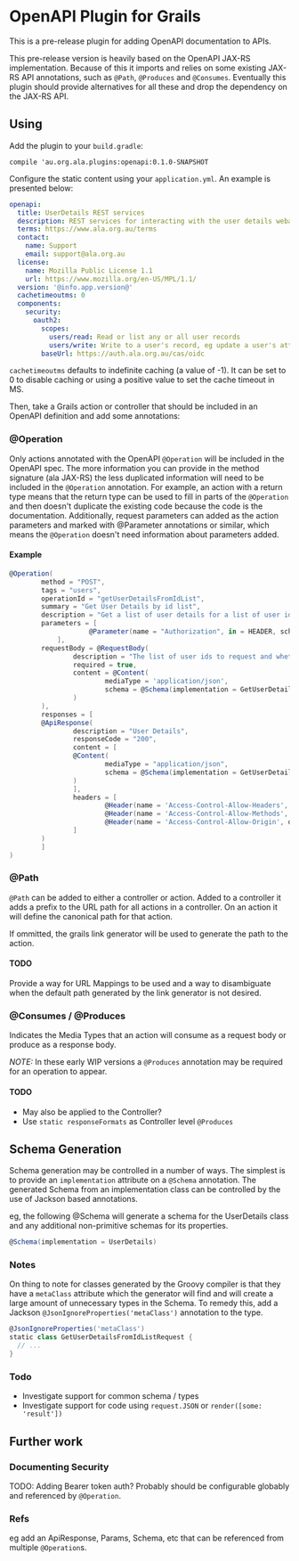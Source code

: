 # OpenAPI Plugin for Grails

This is a pre-release plugin for adding OpenAPI documentation to APIs.

This pre-release version is heavily based on the OpenAPI JAX-RS implementation.  Because of this it imports and relies
on some existing JAX-RS API annotations, such as `@Path`, `@Produces` and `@Consumes`.  Eventually this plugin should provide alternatives for all these and drop the dependency on the JAX-RS API.

## Using

Add the plugin to your `build.gradle`:

`compile 'au.org.ala.plugins:openapi:0.1.0-SNAPSHOT`

Configure the static content using your `application.yml`.  An example is presented below:

```yaml
openapi:
  title: UserDetails REST services
  description: REST services for interacting with the user details webapp
  terms: https://www.ala.org.au/terms
  contact:
    name: Support
    email: support@ala.org.au
  license:
    name: Mozilla Public License 1.1
    url: https://www.mozilla.org/en-US/MPL/1.1/
  version: '@info.app.version@'
  cachetimeoutms: 0
  components:
    security:
      oauth2:
        scopes:
          users/read: Read or list any or all user records
          users/write: Write to a user's record, eg update a user's attributes.
        baseUrl: https://auth.ala.org.au/cas/oidc
```

`cachetimeoutms` defaults to indefinite caching (a value of -1).  It can be set to 0 to disable caching or using a positive value to set the cache timeout in MS.

Then, take a Grails action or controller that should be included in an OpenAPI definition and add some annotations:

### @Operation

Only actions annotated with the OpenAPI `@Operation` will be included in the OpenAPI spec.
The more information you can provide in the method signature (ala JAX-RS) the less duplicated information will need to 
be included in the `@Operation` annotation.  For example, an action with a return type means that the return type can be
used to fill in parts of the `@Operation` and then doesn't duplicate the existing code because the code is the 
documentation.  Additionally, request parameters can added as the action parameters and marked with @Parameter 
annotations or similar, which means the `@Operation` doesn't need information about parameters added.

#### Example

```groovy
@Operation(
        method = "POST",
        tags = "users",
        operationId = "getUserDetailsFromIdList",
        summary = "Get User Details by id list",
        description = "Get a list of user details for a list of user ids",
        parameters = [
                    @Parameter(name = "Authorization", in = HEADER, schema = @Schema(implementation = String), required = true)
		    ],
        requestBody = @RequestBody(
                description = "The list of user ids to request and whether to include extended properties",
                required = true,
                content = @Content(
                        mediaType = 'application/json',
                        schema = @Schema(implementation = GetUserDetailsFromIdListRequest)
                )
        ),
        responses = [
        @ApiResponse(
                description = "User Details",
                responseCode = "200",
                content = [
                @Content(
                        mediaType = "application/json",
                        schema = @Schema(implementation = GetUserDetailsFromIdListResponse)
                )
                ],
                headers = [
                        @Header(name = 'Access-Control-Allow-Headers', description = "CORS header", schema = @Schema(type = "String")),
                        @Header(name = 'Access-Control-Allow-Methods', description = "CORS header", schema = @Schema(type = "String")),
                        @Header(name = 'Access-Control-Allow-Origin', description = "CORS header", schema = @Schema(type = "String"))
                ]
        )
        ]
)
```

### @Path

`@Path` can be added to either a controller or action.  Added to a controller it adds a prefix to the URL path for all actions in a controller.  On an action it will define the canonical path for that action.

If ommitted, the grails link generator will be used to generate the path to the action.

#### TODO

Provide a way for URL Mappings to be used and a way to disambiguate when the default path generated by the link generator is not desired.

### @Consumes / @Produces

Indicates the Media Types that an action will consume as a request body or produce as a response body.

*NOTE:* In these early WIP versions a `@Produces` annotation may be required for an operation to appear.

#### TODO
 - May also be applied to the Controller?
 - Use `static responseFormats` as Controller level `@Produces`

## Schema Generation

Schema generation may be controlled in a number of ways.  The simplest is to provide an `implementation` attribute on
a `@Schema` annotation.  The generated Schema from an implementation class can be controlled by the use of Jackson based
annotations.  

eg, the following @Schema will generate a schema for the UserDetails class and any additional non-primitive schemas for
its properties.

```groovy
@Schema(implementation = UserDetails)
```

### Notes

On thing to note for classes generated by the Groovy compiler is that they have a `metaClass` attribute which the
generator will find and will create a large amount of unnecessary types in the Schema.  To remedy this, add a Jackson
`@JsonIgnoreProperties('metaClass')` annotation to the type.

```groovy
@JsonIgnoreProperties('metaClass')
static class GetUserDetailsFromIdListRequest {
  // ...
}
```
### Todo

 - Investigate support for common schema / types
 - Investigate support for code using `request.JSON` or `render([some: 'result'])`


## Further work

### Documenting Security

TODO: Adding Bearer token auth?  Probably should be configurable globably and referenced by `@Operation`.

### Refs

eg add an ApiResponse, Params, Schema, etc that can be referenced from multiple `@Operation`s.  
